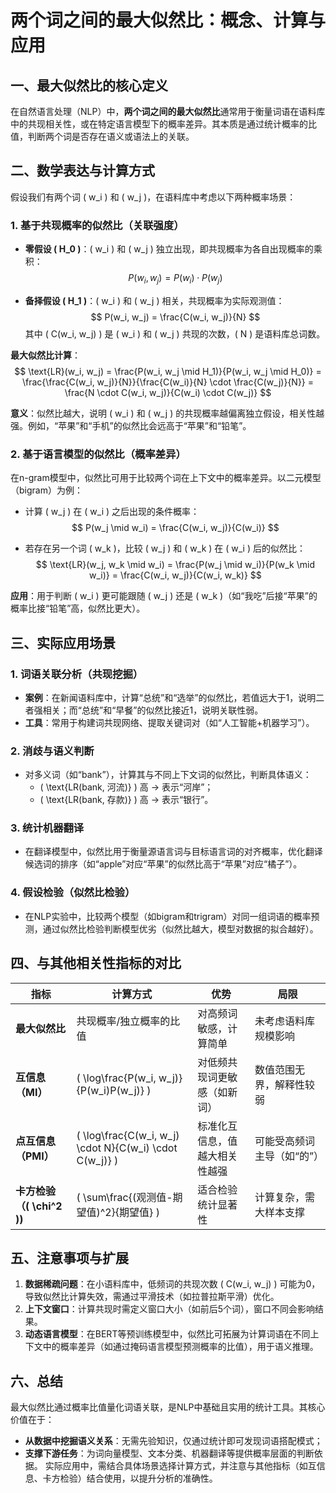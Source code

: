 
# 两个词之间的最大似然比：概念、计算与应用

## 一、最大似然比的核心定义

在自然语言处理（NLP）中，**两个词之间的最大似然比**通常用于衡量词语在语料库中的共现相关性，或在特定语言模型下的概率差异。其本质是通过统计概率的比值，判断两个词是否存在语义或语法上的关联。

## 二、数学表达与计算方式

假设我们有两个词 \( w_i \) 和 \( w_j \)，在语料库中考虑以下两种概率场景：

### 1. 基于共现概率的似然比（关联强度）

- **零假设 \( H_0 \)**：\( w_i \) 和 \( w_j \) 独立出现，即共现概率为各自出现概率的乘积：
  $$
  P(w_i, w_j) = P(w_i) \cdot P(w_j)
  $$

- **备择假设 \( H_1 \)**：\( w_i \) 和 \( w_j \) 相关，共现概率为实际观测值：
  $$
  P(w_i, w_j) = \frac{C(w_i, w_j)}{N}
  $$
  其中 \( C(w_i, w_j) \) 是 \( w_i \) 和 \( w_j \) 共现的次数，\( N \) 是语料库总词数。

**最大似然比计算**：
$$
\text{LR}(w_i, w_j) = \frac{P(w_i, w_j \mid H_1)}{P(w_i, w_j \mid H_0)} = \frac{\frac{C(w_i, w_j)}{N}}{\frac{C(w_i)}{N} \cdot \frac{C(w_j)}{N}} = \frac{N \cdot C(w_i, w_j)}{C(w_i) \cdot C(w_j)}
$$

**意义**：似然比越大，说明 \( w_i \) 和 \( w_j \) 的共现概率越偏离独立假设，相关性越强。例如，“苹果”和“手机”的似然比会远高于“苹果”和“铅笔”。

### 2. 基于语言模型的似然比（概率差异）

在n-gram模型中，似然比可用于比较两个词在上下文中的概率差异。以二元模型（bigram）为例：

- 计算 \( w_j \) 在 \( w_i \) 之后出现的条件概率：
  $$
  P(w_j \mid w_i) = \frac{C(w_i, w_j)}{C(w_i)}
  $$

- 若存在另一个词 \( w_k \)，比较 \( w_j \) 和 \( w_k \) 在 \( w_i \) 后的似然比：
  $$
  \text{LR}(w_j, w_k \mid w_i) = \frac{P(w_j \mid w_i)}{P(w_k \mid w_i)} = \frac{C(w_i, w_j)}{C(w_i, w_k)}
  $$

**应用**：用于判断 \( w_i \) 更可能跟随 \( w_j \) 还是 \( w_k \)（如“我吃”后接“苹果”的概率比接“铅笔”高，似然比更大）。

## 三、实际应用场景

### 1. 词语关联分析（共现挖掘）

- **案例**：在新闻语料库中，计算“总统”和“选举”的似然比，若值远大于1，说明二者强相关；而“总统”和“早餐”的似然比接近1，说明关联性弱。
- **工具**：常用于构建词共现网络、提取关键词对（如“人工智能+机器学习”）。

### 2. 消歧与语义判断

- 对多义词（如“bank”），计算其与不同上下文词的似然比，判断具体语义：
  - \( \text{LR(bank, 河流)} \) 高 → 表示“河岸”；
  - \( \text{LR(bank, 存款)} \) 高 → 表示“银行”。

### 3. 统计机器翻译

- 在翻译模型中，似然比用于衡量源语言词与目标语言词的对齐概率，优化翻译候选词的排序（如“apple”对应“苹果”的似然比高于“苹果”对应“橘子”）。

### 4. 假设检验（似然比检验）

- 在NLP实验中，比较两个模型（如bigram和trigram）对同一组词语的概率预测，通过似然比检验判断模型优劣（似然比越大，模型对数据的拟合越好）。

## 四、与其他相关性指标的对比

| 指标                     | 计算方式                                                      | 优势              | 局限             |
| ---------------------- | --------------------------------------------------------- | --------------- | -------------- |
| **最大似然比**              | 共现概率/独立概率的比值                                              | 对高频词敏感，计算简单     | 未考虑语料库规模影响     |
| **互信息（MI）**            | \( \log\frac{P(w_i, w_j)}{P(w_i)P(w_j)} \)                | 对低频共现词更敏感（如新词）  | 数值范围无界，解释性较弱   |
| **点互信息（PMI）**          | \( \log\frac{C(w_i, w_j) \cdot N}{C(w_i) \cdot C(w_j)} \) | 标准化互信息，值越大相关性越强 | 可能受高频词主导（如“的”） |
| **卡方检验（\( \chi^2 \))** | \( \sum\frac{(观测值-期望值)^2}{期望值} \)                         | 适合检验统计显著性       | 计算复杂，需大样本支撑    |

## 五、注意事项与扩展

1. **数据稀疏问题**：在小语料库中，低频词的共现次数 \( C(w_i, w_j) \) 可能为0，导致似然比计算失效，需通过平滑技术（如拉普拉斯平滑）优化。
2. **上下文窗口**：计算共现时需定义窗口大小（如前后5个词），窗口不同会影响结果。
3. **动态语言模型**：在BERT等预训练模型中，似然比可拓展为计算词语在不同上下文中的概率差异（如通过掩码语言模型预测概率的比值），用于语义推理。

## 六、总结

最大似然比通过概率比值量化词语关联，是NLP中基础且实用的统计工具。其核心价值在于：
- **从数据中挖掘语义关系**：无需先验知识，仅通过统计即可发现词语搭配模式；
- **支撑下游任务**：为词向量模型、文本分类、机器翻译等提供概率层面的判断依据。
实际应用中，需结合具体场景选择计算方式，并注意与其他指标（如互信息、卡方检验）结合使用，以提升分析的准确性。
